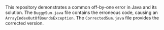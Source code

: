 This repository demonstrates a common off-by-one error in Java and its solution. The `BuggySum.java` file contains the erroneous code, causing an `ArrayIndexOutOfBoundsException`. The `CorrectedSum.java` file provides the corrected version.
